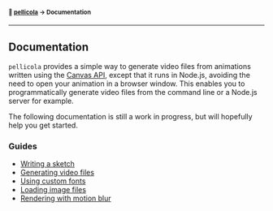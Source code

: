 #### <sup>:movie_camera: [pellicola](../README.md) → Documentation</sup>

---

## Documentation

`pellicola` provides a simple way to generate video files from animations written using the [Canvas API](https://developer.mozilla.org/en-US/docs/Web/API/Canvas_API), except that it runs in Node.js, avoiding the need to open your animation in a browser window. This enables you to programmatically generate video files from the command line or a Node.js server for example.

The following documentation is still a work in progress, but will hopefully help you get started.

### Guides

- [Writing a sketch](./writing-a-sketch.md)
- [Generating video files](./generating-video-files.md)
- [Using custom fonts](./using-custom-fonts.md)
- [Loading image files](./loading-image-files.md)
- [Rendering with motion blur](./rendering-with-motion-blur.md)
